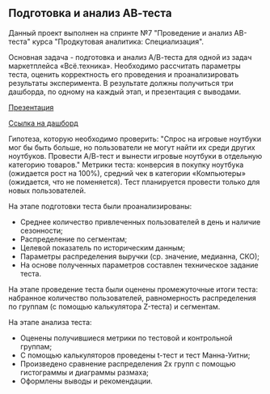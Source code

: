 ## Подготовка и анализ АВ-теста

Данный проект выполнен на спринте №7 "Проведение и анализ AB-теста" курса "Продкутовая аналитика: Специализация".

Основная задача - подготовка и анализ А/В-теста для одной из задач маркетплейса «Всё.техника».
Необходимо рассчитать параметры теста, оценить корректность его проведения и проанализировать результаты эксперимента.
В результате должны получиться три дашборда, по одному на каждый этап, и презентация с выводами.

[Презентация](https://github.com/IgorGoltsov/portfolio/blob/main/AB%20test/%D0%9F%D1%80%D0%BE%D0%B5%D0%BA%D1%82%20%D1%81%D0%BF%D1%80%D0%B8%D0%BD%D1%82%D0%B0%20%E2%84%967%20%D0%93%D0%BE%D0%BB%D1%8C%D1%86%D0%BE%D0%B2%20%D0%98.pdf)

[Ссылка на дашборд](https://public.tableau.com/app/profile/igor.goltsov/viz/_17314189234130/sheet0?publish=yes)

Гипотеза, которую необходимо проверить: "Спрос на игровые ноутбуки мог бы быть больше, но пользователи не могут найти их среди других ноутбуков. Провести А/В-тест и вынести игровые ноутбуки в отдельную категорию товаров."
Метрики теста: конверсия в покупку ноутбука (ожидается рост на 100%), средний чек в категории «Компьютеры» (ожидается, что не поменяется). Тест планируется провести только для новых пользователей.

На этапе подготовки теста были проанализированы:
- Среднее количество привлеченных пользователей в день и наличие сезонности;
- Распределение по сегментам;
- Целевой показатель по историческим данным;
- Параметры распределения выручки (ср. значение, медианна, СКО);
- На основе полученных параметров составлен техническое задание теста. 
  
На этапе проведение теста были оценены промежуточные итоги теста: набранное количество пользователей, равномерность распределения по группам (с помощью калькулятора Z-теста) и сегментам.

На этапе анализа теста:
- Оценены получившиеся метрики по тестовой и контрольной группам;
- С помощью калькуляторов проведены t-тест и тест Манна-Уитни;
- Произведено сравнение распределения 2х групп с помощью гистограммы и диаграммы размаха;
- Оформлены выводы и рекомендации.  



